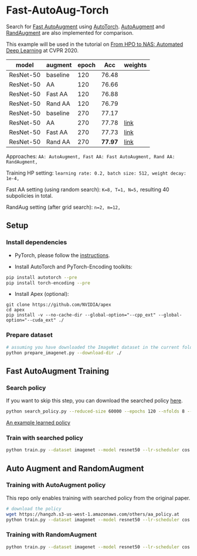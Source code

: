 # Fast-AutoAug-Torch

Search for [Fast AutoAugment](https://arxiv.org/abs/1905.00397) using [AutoTorch](http://autotorch.org/). [AutoAugment](https://arxiv.org/abs/1805.09501) and [RandAugment](https://arxiv.org/abs/1909.13719) are also implemented for comparison. 

This example will be used in the tutorial on [From HPO to NAS: Automated Deep Learning](https://hangzhang.org/CVPR2020/) at CVPR 2020.

| model | augment| epoch | Acc | weights |
|-------|--------|-------|-----|---------|
|ResNet-50| baseline | 120 | 76.48 |
|ResNet-50| AA | 120 | 76.66 |
|ResNet-50| Fast AA | 120| 76.88 |
|ResNet-50| Rand AA | 120 | 76.79 |
|ResNet-50| baseline | 270| 77.17 |
|ResNet-50| AA | 270 | 77.78 | [link](https://hangzh.s3-us-west-1.amazonaws.com/others/resnet50_aa-0cb27f8e.pth) |
|ResNet-50| Fast AA | 270| 77.73 | [link](https://hangzh.s3-us-west-1.amazonaws.com/others/resnet50_fast_aa-3342410e.pth) |
|ResNet-50| Rand AA | 270| **77.97** | [link](https://hangzh.s3-us-west-1.amazonaws.com/others/resnet50_rand_aug-e38097c7.pth) |

Approaches:
``
AA: AutoAugment,
Fast AA: Fast AutoAugment,
Rand AA: RandAugment,
``

Training HP setting:
``
learning rate: 0.2,
batch size: 512,
weight decay: 1e-4,
``

Fast AA setting (using random search):
``
K=8, T=1, N=5,
``
resulting 40 subpolicies in total.

RandAug setting (after grid search):
``
n=2, m=12,
``


## Setup
### Install dependencies
- PyTorch, please follow the [instructions](https://pytorch.org/get-started/locally/).

- Install AutoTorch and PyTorch-Encoding toolkits:

```bash
pip install autotorch --pre
pip install torch-encoding --pre
```

- Install Apex (optional):

```
git clone https://github.com/NVIDIA/apex
cd apex
pip install -v --no-cache-dir --global-option="--cpp_ext" --global-option="--cuda_ext" ./
```
### Prepare dataset

```bash
# assuming you have downloaded the ImageNet dataset in the current folder
python prepare_imagenet.py --download-dir ./
```

## Fast AutoAugment Training
### Search policy
If you want to skip this step, you can download the searched policy [here](https://hangzh.s3-us-west-1.amazonaws.com/others/imagenet_policy.at).

```bash
python search_policy.py --reduced-size 60000 --epochs 120 --nfolds 8 --num-trials 200  --save-policy imagenet_policy.at
```

[An example learned policy](./imagenet_policy.md)

### Train with searched policy

```bash
python train.py --dataset imagenet --model resnet50 --lr-scheduler cos --epochs 270 --checkname resnet50_fast_aa --lr 0.025 --batch-size 64 --auto-policy imagenet_policy.at
```

## Auto Augment and RandomAugment

### Training with AutoAugment policy
This repo only enables training with searched policy from the original paper. 

```bash
# download the policy
wget https://hangzh.s3-us-west-1.amazonaws.com/others/aa_policy.at
python train.py --dataset imagenet --model resnet50 --lr-scheduler cos --epochs 270 --checkname resnet50_fast_aa --lr 0.025 --batch-size 64 --auto-policy  aa_policy.at
```

### Training with RandomAugment
```bash
python train.py --dataset imagenet --model resnet50 --lr-scheduler cos --epochs 270 --checkname resnet50_rand_aug --lr 0.025 --batch-size 64 --rand-aug
```

